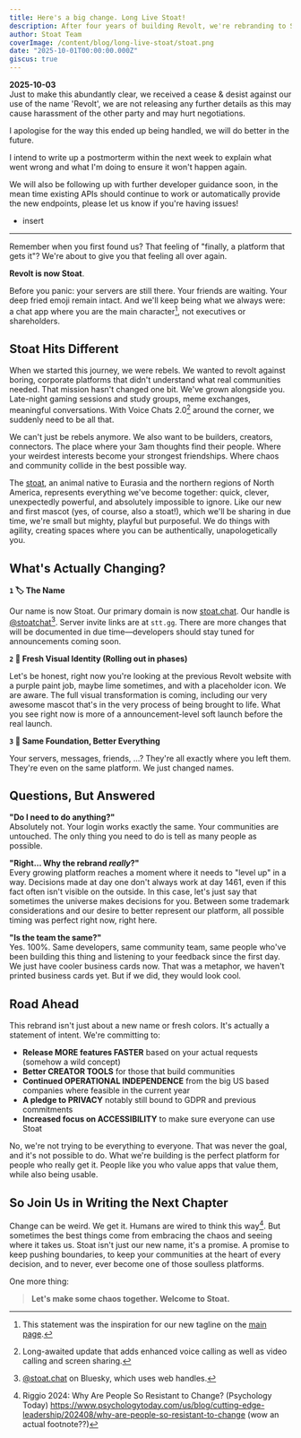 ```yaml
---
title: Here's a big change. Long Live Stoat!
description: After four years of building Revolt, we're rebranding to Stoat to better reflect our mission and community.
author: Stoat Team
coverImage: /content/blog/long-live-stoat/stoat.png
date: "2025-10-01T00:00:00.000Z"
giscus: true
---
```


**2025-10-03** <br/>
Just to make this abundantly clear, we received a cease & desist against our use of the name 'Revolt', we are not releasing any further details as this may cause harassment of the other party and may hurt negotiations.

I apologise for the way this ended up being handled, we will do better in the future.

I intend to write up a postmorterm within the next week to explain what went wrong and what I'm doing to ensure it won't happen again.

We will also be following up with further developer guidance soon, in the mean time existing APIs should continue to work or automatically provide the new endpoints, please let us know if you're having issues!

- insert

---

Remember when you first found us? That feeling of "finally, a platform that gets
it"? We're about to give you that feeling all over again.

**Revolt is now Stoat**.

Before you panic: your servers are still there. Your friends are waiting. Your
deep fried emoji remain intact. And we'll keep being what we always were: a chat
app where you are the main character[^1], not executives or shareholders.

## Stoat Hits Different

When we started this journey, we were rebels. We wanted to revolt against
boring, corporate platforms that didn't understand what real communities needed.
That mission hasn't changed one bit. We've grown alongside you. Late-night
gaming sessions and study groups, meme exchanges, meaningful conversations. With
Voice Chats 2.0[^2] around the corner, we suddenly need to be all that.

We can't just be rebels anymore. We also want to be builders, creators,
connectors. The place where your 3am thoughts find their people. Where your
weirdest interests become your strongest friendships. Where chaos and community
collide in the best possible way.

The [stoat](https://en.wikipedia.org/wiki/Stoat), an animal native to Eurasia
and the northern regions of North America, represents everything we've become
together: quick, clever, unexpectedly powerful, and absolutely impossible to
ignore. Like our new and first mascot (yes, of course, also a stoat!), which
we'll be sharing in due time, we're small but mighty, playful but purposeful. We
do things with agility, creating spaces where you can be authentically,
unapologetically you.

## What's Actually Changing?

**`1` 🏷️ The Name**

Our name is now Stoat. Our primary domain is now
[stoat.chat](https://stoat.chat). Our handle is
[@stoatchat](https://github.com/stoatchat)[^3]. Server invite links are at
`stt.gg`. There are more changes that will be documented in due
time&mdash;developers should stay tuned for announcements coming soon.

**`2` 🎨 Fresh Visual Identity (Rolling out in phases)**

Let's be honest, right now you're looking at the previous Revolt website with a
purple paint job, maybe lime sometimes, and with a placeholder icon. We are
aware. The full visual transformation is coming, including our very awesome
mascot that's in the very process of being brought to life. What you see right
now is more of a announcement-level soft launch before the real launch.

**`3` 🚀 Same Foundation, Better Everything**

Your servers, messages, friends, ...? They're all exactly where you left them.
They're even on the same platform. We just changed names.

## Questions, But Answered

**"Do I need to do anything?"**\
Absolutely not. Your login works exactly the same. Your communities are
untouched. The only thing you need to do is tell as many people as possible.

**"Right&hellip; Why the rebrand _really_?"**\
Every growing platform reaches a moment where it needs to "level up" in a way.
Decisions made at day one don't always work at day 1461, even if this fact often
isn't visible on the outside. In this case, let's just say that sometimes the
universe makes decisions for you. Between some trademark considerations and our
desire to better represent our platform, all possible timing was perfect right
now, right here.

**"Is the team the same?"**\
Yes. 100%. Same developers, same community team, same people who've been
building this thing and listening to your feedback since the first day. We just
have cooler business cards now. That was a metaphor, we haven't printed business
cards yet. But if we did, they would look cool.

## Road Ahead

This rebrand isn't just about a new name or fresh colors. It's actually a
statement of intent. We're committing to:

- **Release MORE features FASTER** based on your actual requests (somehow a wild
  concept)
- **Better CREATOR TOOLS** for those that build communities
- **Continued OPERATIONAL INDEPENDENCE** from the big US based companies where
  feasible in the current year
- **A pledge to PRIVACY** notably still bound to GDPR and previous commitments
- **Increased focus on ACCESSIBILITY** to make sure everyone can use Stoat

No, we're not trying to be everything to everyone. That was never the goal, and
it's not possible to do. What we're building is the perfect platform for people
who really get it. People like you who value apps that value them, while also
being usable.

## So Join Us in Writing the Next Chapter

Change can be weird. We get it. Humans are wired to think this way[^4]. But
sometimes the best things come from embracing the chaos and seeing where it
takes us. Stoat isn't just our new name, it's a promise. A promise to keep
pushing boundaries, to keep your communities at the heart of every decision, and
to never, ever become one of those soulless platforms.

One more thing:

> **Let's make some chaos together. Welcome to Stoat.**

[^1]:
    This statement was the inspiration for our new tagline on the
    [main page](https://stoat.chat/).

[^2]:
    Long-awaited update that adds enhanced voice calling as well as video
    calling and screen sharing.

[^3]:
    [@stoat.chat](https://bsky.app/profile/stoat.chat) on Bluesky, which uses
    web handles.

[^4]:
    Riggio 2024: Why Are People So Resistant to Change? (Psychology Today)
    https://www.psychologytoday.com/us/blog/cutting-edge-leadership/202408/why-are-people-so-resistant-to-change
    (wow an actual footnote??)
